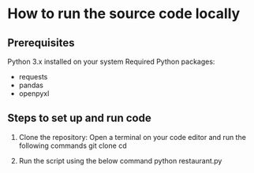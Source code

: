 # How to run the source code locally
## Prerequisites 
Python 3.x installed on your system
Required Python packages:
- requests
- pandas
- openpyxl

## Steps to set up and run code 
1. Clone the repository: Open a terminal on your code editor and run the following commands
git clone <repository-url>
cd <repository-directory>

2. Run the script using the below command
python restaurant.py



